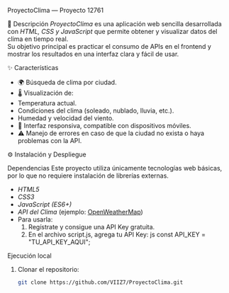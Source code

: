 ProyectoClima — Proyecto 12761

📌 Descripción
*ProyectoClima* es una aplicación web sencilla desarrollada con *HTML, CSS y JavaScript* que permite obtener y visualizar datos del clima en tiempo real.  
Su objetivo principal es practicar el consumo de APIs en el frontend y mostrar los resultados en una interfaz clara y fácil de usar.


✨ Características
- 🌍 Búsqueda de clima por ciudad.
- 🌡 Visualización de:
- Temperatura actual.
- Condiciones del clima (soleado, nublado, lluvia, etc.).
- Humedad y velocidad del viento.
- 📱 Interfaz responsiva, compatible con dispositivos móviles.
- ⚠ Manejo de errores en caso de que la ciudad no exista o haya problemas con la API.


⚙ Instalación y Despliegue

Dependencias
Este proyecto utiliza únicamente tecnologías web básicas, por lo que no requiere instalación de librerías externas.

- *HTML5*
- *CSS3*
- *JavaScript (ES6+)*
- *API del Clima* (ejemplo: [OpenWeatherMap](https://openweathermap.org/api))
- 
  Para usarla:
  1. Regístrate y consigue una API Key gratuita.
  2. En el archivo script.js, agrega tu API Key:
     js
     const API_KEY = "TU_API_KEY_AQUI";
     



Ejecución local
1. Clonar el repositorio:
   ```bash
   git clone https://github.com/VIIZ7/ProyectoClima.git
